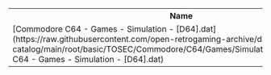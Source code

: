 <table>
<tr><th>Name</th><th>Size</th></tr>
<tr><td>
[Commodore C64 - Games - Simulation - [D64].dat](https://raw.githubusercontent.com/open-retrogaming-archive/dat-catalog/main/root/basic/TOSEC/Commodore/C64/Games/Simulation/[D64]/Commodore C64 - Games - Simulation - [D64].dat)
</td><td>1041793</td></tr>
</table>
